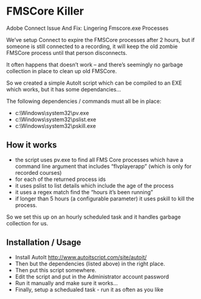 FMSCore Killer
================

Adobe Connect Issue And Fix: Lingering Fmscore.exe Processes

We’ve setup Connect to expire the FMSCore processes after 2 hours,
but if someone is still connected to a recording,
it will keep the old zombie FMSCore process until that person disconnects.

It often happens that doesn’t work – and there’s seemingly no garbage collection in place to clean up old FMSCore.

So we created a simple AutoIt script which can be compiled to an EXE which works, but it has some dependancies…

The following dependencies / commands must all be in place:

* c:\Windows\system32\pv.exe
* c:\Windows\system32\pslist.exe
* c:\Windows\system32\pskill.exe

How it works
------------------

* the script uses pv.exe to find all FMS Core processes which have a command line argument that includes “flvplayerapp” (which is only for recorded courses)
* for each of the returned process ids
* it uses pslist to list details which include the age of the process
* it uses a regex match find the “hours it’s been running”
* if longer than 5 hours (a configurable parameter) it uses pskill to kill the process.

So we set this up on an hourly scheduled task and it handles garbage collection for us.

Installation / Usage
-----------------

* Install AutoIt http://www.autoitscript.com/site/autoit/
* Then but the dependencies (listed above) in the right place.
* Then put this script somewhere.
* Edit the script and put in the Administrator account password
* Run it manually and make sure it works...
* Finally, setup a schedualed task - run it as often as you like



